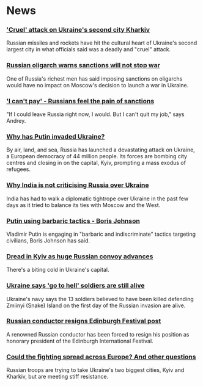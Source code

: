 # News
### ['Cruel' attack on Ukraine's second city Kharkiv](https://www.bbc.com/news/world-europe-60567162)
Russian missiles and rockets have hit the cultural heart of Ukraine's second largest city in what officials said was a deadly and "cruel" attack.
### [Russian oligarch warns sanctions will not stop war](https://www.bbc.com/news/business-60557081)
One of Russia's richest men has said imposing sanctions on oligarchs would have no impact on Moscow's decision to launch a war in Ukraine.
### ['I can't pay' - Russians feel the pain of sanctions](https://www.bbc.com/news/world-europe-60558731)
"If I could leave Russia right now, I would. But I can't quit my job," says Andrey.
### [Why has Putin invaded Ukraine?](https://www.bbc.com/news/world-europe-56720589)
By air, land, and sea, Russia has launched a devastating attack on Ukraine, a European democracy of 44 million people. Its forces are bombing city centres and closing in on the capital, Kyiv, prompting a mass exodus of refugees.
### [Why India is not criticising Russia over Ukraine](https://www.bbc.com/news/world-asia-india-60552273)
India has had to walk a diplomatic tightrope over Ukraine in the past few days as it tried to balance its ties with Moscow and the West.
### [Putin using barbaric tactics - Boris Johnson](https://www.bbc.com/news/uk-60565392)
Vladimir Putin is engaging in "barbaric and indiscriminate" tactics targeting civilians, Boris Johnson has said. 
### [Dread in Kyiv as huge Russian convoy advances](https://www.bbc.com/news/world-europe-60571884)
There's a biting cold in Ukraine's capital.
### [Ukraine says 'go to hell' soldiers are still alive](https://www.bbc.com/news/world-europe-60554959)
Ukraine's navy says the 13 soldiers believed to have been killed defending Zmiinyi (Snake) Island on the first day of the Russian invasion are alive. 
### [Russian conductor resigns Edinburgh Festival post](https://www.bbc.com/news/uk-scotland-edinburgh-east-fife-60565520)
A renowned Russian conductor has been forced to resign his position as honorary president of the Edinburgh International Festival. 
### [Could the fighting spread across Europe? And other questions](https://www.bbc.com/news/world-60560769)
Russian troops are trying to take Ukraine's two biggest cities, Kyiv and Kharkiv, but are meeting stiff resistance. 
